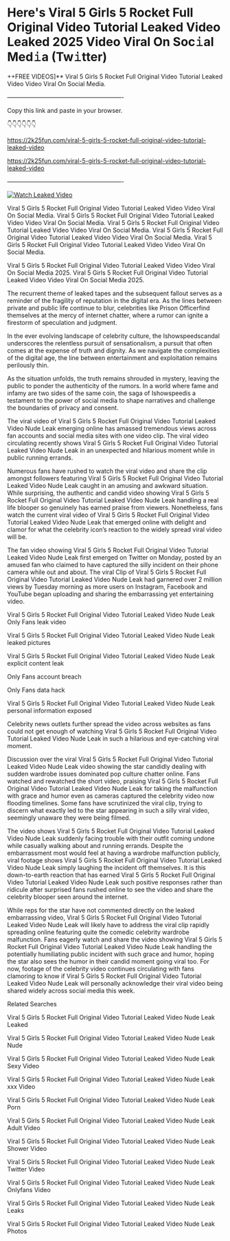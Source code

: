 # Here's Viral 5 Girls 5 Rocket Full Original Video Tutorial Leaked Video Leaked 2025 Video Viral On Soc𝚒al Med𝚒a (Tw𝚒tter)

++FREE VIDEOS]** Viral 5 Girls 5 Rocket Full Original Video Tutorial Leaked Video Video Viral On Social Media.

———————————————————-

Copy this link and paste in your browser.

👇👇👇👇👇👇

https://2k25fun.com/viral-5-girls-5-rocket-full-original-video-tutorial-leaked-video

https://2k25fun.com/viral-5-girls-5-rocket-full-original-video-tutorial-leaked-video

———————————————————-

[![Watch Leaked Video](https://miro.medium.com/v2/resize:fit:828/format:webp/1*cilzJN44JGOrTw9NJCrNHA.gif "Watch Leaked Video")](https://2k25fun.com/viral-5-girls-5-rocket-full-original-video-tutorial-leaked-video)

Viral 5 Girls 5 Rocket Full Original Video Tutorial Leaked Video Video Viral On Social Media. Viral 5 Girls 5 Rocket Full Original Video Tutorial Leaked Video Video Viral On Social Media. Viral 5 Girls 5 Rocket Full Original Video Tutorial Leaked Video Video Viral On Social Media. Viral 5 Girls 5 Rocket Full Original Video Tutorial Leaked Video Video Viral On Social Media. Viral 5 Girls 5 Rocket Full Original Video Tutorial Leaked Video Video Viral On Social Media.

Viral 5 Girls 5 Rocket Full Original Video Tutorial Leaked Video Video Viral On Social Media 2025. Viral 5 Girls 5 Rocket Full Original Video Tutorial Leaked Video Video Viral On Social Media 2025.

The recurrent theme of leaked tapes and the subsequent fallout serves as a reminder of the fragility of reputation in the digital era. As the lines between private and public life continue to blur, celebrities like Prison Officerfind themselves at the mercy of internet chatter, where a rumor can ignite a firestorm of speculation and judgment.

In the ever evolving landscape of celebrity culture, the Ishowspeedscandal underscores the relentless pursuit of sensationalism, a pursuit that often comes at the expense of truth and dignity. As we navigate the complexities of the digital age, the line between entertainment and exploitation remains perilously thin.

As the situation unfolds, the truth remains shrouded in mystery, leaving the public to ponder the authenticity of the rumors. In a world where fame and infamy are two sides of the same coin, the saga of Ishowspeedis a testament to the power of social media to shape narratives and challenge the boundaries of privacy and consent.

The viral video of Viral 5 Girls 5 Rocket Full Original Video Tutorial Leaked Video Nude Leak emerging online has amassed tremendous views across fan accounts and social media sites with one video clip. The viral video circulating recently shows Viral 5 Girls 5 Rocket Full Original Video Tutorial Leaked Video Nude Leak in an unexpected and hilarious moment while in public running errands.

Numerous fans have rushed to watch the viral video and share the clip amongst followers featuring Viral 5 Girls 5 Rocket Full Original Video Tutorial Leaked Video Nude Leak caught in an amusing and awkward situation. While surprising, the authentic and candid video showing Viral 5 Girls 5 Rocket Full Original Video Tutorial Leaked Video Nude Leak handling a real life blooper so genuinely has earned praise from viewers. Nonetheless, fans watch the current viral video of Viral 5 Girls 5 Rocket Full Original Video Tutorial Leaked Video Nude Leak that emerged online with delight and clamor for what the celebrity icon’s reaction to the widely spread viral video will be.

The fan video showing Viral 5 Girls 5 Rocket Full Original Video Tutorial Leaked Video Nude Leak first emerged on Twitter on Monday, posted by an amused fan who claimed to have captured the silly incident on their phone camera while out and about. The viral Clip of Viral 5 Girls 5 Rocket Full Original Video Tutorial Leaked Video Nude Leak had garnered over 2 million views by Tuesday morning as more users on Instagram, Facebook and YouTube began uploading and sharing the embarrassing yet entertaining video.

Viral 5 Girls 5 Rocket Full Original Video Tutorial Leaked Video Nude Leak Only Fans leak video

Viral 5 Girls 5 Rocket Full Original Video Tutorial Leaked Video Nude Leak leaked pictures

Viral 5 Girls 5 Rocket Full Original Video Tutorial Leaked Video Nude Leak explicit content leak

Only Fans account breach

Only Fans data hack

Viral 5 Girls 5 Rocket Full Original Video Tutorial Leaked Video Nude Leak personal information exposed

Celebrity news outlets further spread the video across websites as fans could not get enough of watching Viral 5 Girls 5 Rocket Full Original Video Tutorial Leaked Video Nude Leak in such a hilarious and eye-catching viral moment.

Discussion over the viral Viral 5 Girls 5 Rocket Full Original Video Tutorial Leaked Video Nude Leak video showing the star candidly dealing with sudden wardrobe issues dominated pop culture chatter online. Fans watched and rewatched the short video, praising Viral 5 Girls 5 Rocket Full Original Video Tutorial Leaked Video Nude Leak for taking the malfunction with grace and humor even as cameras captured the celebrity video now flooding timelines. Some fans have scrutinized the viral clip, trying to discern what exactly led to the star appearing in such a silly viral video, seemingly unaware they were being filmed.

The video shows Viral 5 Girls 5 Rocket Full Original Video Tutorial Leaked Video Nude Leak suddenly facing trouble with their outfit coming undone while casually walking about and running errands. Despite the embarrassment most would feel at having a wardrobe malfunction publicly, viral footage shows Viral 5 Girls 5 Rocket Full Original Video Tutorial Leaked Video Nude Leak simply laughing the incident off themselves. It is this down-to-earth reaction that has earned Viral 5 Girls 5 Rocket Full Original Video Tutorial Leaked Video Nude Leak such positive responses rather than ridicule after surprised fans rushed online to see the video and share the celebrity blooper seen around the internet.

While reps for the star have not commented directly on the leaked embarrassing video, Viral 5 Girls 5 Rocket Full Original Video Tutorial Leaked Video Nude Leak will likely have to address the viral clip rapidly spreading online featuring quite the comedic celebrity wardrobe malfunction. Fans eagerly watch and share the video showing Viral 5 Girls 5 Rocket Full Original Video Tutorial Leaked Video Nude Leak handling the potentially humiliating public incident with such grace and humor, hoping the star also sees the humor in their candid moment going viral too. For now, footage of the celebrity video continues circulating with fans clamoring to know if Viral 5 Girls 5 Rocket Full Original Video Tutorial Leaked Video Nude Leak will personally acknowledge their viral video being shared widely across social media this week.

Related Searches

Viral 5 Girls 5 Rocket Full Original Video Tutorial Leaked Video Nude Leak Leaked

Viral 5 Girls 5 Rocket Full Original Video Tutorial Leaked Video Nude Leak Nude

Viral 5 Girls 5 Rocket Full Original Video Tutorial Leaked Video Nude Leak Sexy Video

Viral 5 Girls 5 Rocket Full Original Video Tutorial Leaked Video Nude Leak xxx Video

Viral 5 Girls 5 Rocket Full Original Video Tutorial Leaked Video Nude Leak Porn

Viral 5 Girls 5 Rocket Full Original Video Tutorial Leaked Video Nude Leak Adult Video

Viral 5 Girls 5 Rocket Full Original Video Tutorial Leaked Video Nude Leak Shower Video

Viral 5 Girls 5 Rocket Full Original Video Tutorial Leaked Video Nude Leak Twitter Video

Viral 5 Girls 5 Rocket Full Original Video Tutorial Leaked Video Nude Leak Onlyfans Video

Viral 5 Girls 5 Rocket Full Original Video Tutorial Leaked Video Nude Leak Leaks

Viral 5 Girls 5 Rocket Full Original Video Tutorial Leaked Video Nude Leak Photos